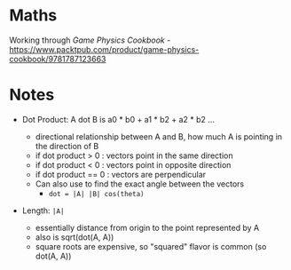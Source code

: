 # Maths

Working through _Game Physics Cookbook_ - https://www.packtpub.com/product/game-physics-cookbook/9781787123663

# Notes

* Dot Product: A dot B is a0 * b0 + a1 * b2 + a2 * b2 ...
  - directional relationship between A and B, how much A is pointing in the direction of B
  - if dot product > 0 : vectors point in the same direction
  - if dot product < 0 : vectors point in opposite direction
  - if dot product == 0 : vectors are perpendicular
  - Can also use to find the exact angle between the vectors
    - `dot = |A| |B| cos(theta)`

* Length: `|A|`
  - essentially distance from origin to the point represented by A
  - also is sqrt(dot(A, A))
  - square roots are expensive, so "squared" flavor is common (so dot(A, A))


